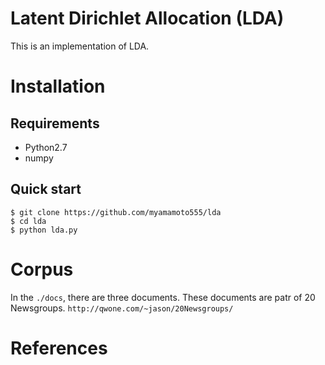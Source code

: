 # Latent Dirichlet Allocation (LDA)
This is an implementation of LDA. 

# Installation
## Requirements
- Python2.7
- numpy

## Quick start
```
$ git clone https://github.com/myamamoto555/lda
$ cd lda
$ python lda.py
```

# Corpus
In the `./docs`, there are three documents.
These documents are patr of 20 Newsgroups.
`http://qwone.com/~jason/20Newsgroups/`

# References
